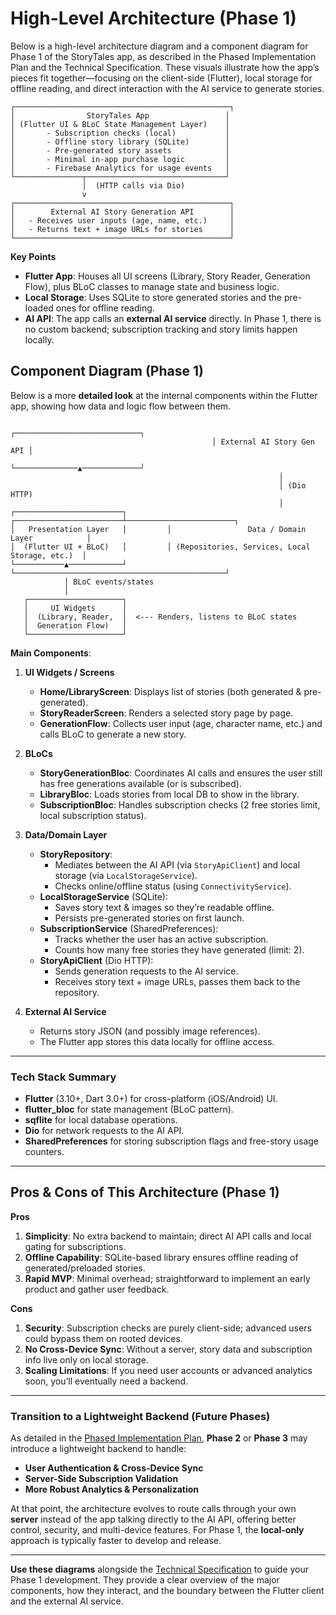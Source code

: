 # High-Level Architecture (Phase 1)

Below is a high-level architecture diagram and a component diagram for Phase 1 of the StoryTales app, as described in the Phased Implementation Plan and the Technical Specification. These visuals illustrate how the app’s pieces fit together—focusing on the client-side (Flutter), local storage for offline reading, and direct interaction with the AI service to generate stories.

```
┌────────────────────────────────────────────────┐
│                StoryTales App                 │
│ (Flutter UI & BLoC State Management Layer)    │
│       - Subscription checks (local)           │
│       - Offline story library (SQLite)        │
│       - Pre-generated story assets            │
│       - Minimal in-app purchase logic         │
│       - Firebase Analytics for usage events   │
└───────────────┬───────────────────────────────┘
                │  (HTTP calls via Dio)
                v
┌────────────────────────────────────────────────┐
│        External AI Story Generation API        │
│   - Receives user inputs (age, name, etc.)     │
│   - Returns text + image URLs for stories      │
└────────────────────────────────────────────────┘

```

**Key Points**

- **Flutter App**: Houses all UI screens (Library, Story Reader, Generation Flow), plus BLoC classes to manage state and business logic.
- **Local Storage**: Uses SQLite to store generated stories and the pre-loaded ones for offline reading.
- **AI API**: The app calls an **external AI service** directly. In Phase 1, there is no custom backend; subscription tracking and story limits happen locally.

## Component Diagram (Phase 1)

Below is a more **detailed look** at the internal components within the Flutter app, showing how data and logic flow between them.

                                                 ┌────────────────────────────┐
                                                 │ External AI Story Gen API │
                                                 └──────────────▲─────────────┘
                                                                │
                                                                │ (Dio HTTP)
                                                                │
    ┌────────────────────────┐         ┌────────────────────────┴────────────────────────┐
    │   Presentation Layer   │         │                 Data / Domain Layer            │
    │  (Flutter UI + BLoC)   │         │ (Repositories, Services, Local Storage, etc.)  │
    └───────────▲────────────┘         └───────────────────────────────────────────────┘
                │ BLoC events/states
                │
       ┌─────────────────────┐
       │     UI Widgets      │
       │  (Library, Reader,  │  <--- Renders, listens to BLoC states
       │  Generation Flow)   │
       └─────────────────────┘
    
**Main Components**:

1. **UI Widgets / Screens**  
   - **Home/LibraryScreen**: Displays list of stories (both generated & pre-generated).  
   - **StoryReaderScreen**: Renders a selected story page by page.  
   - **GenerationFlow**: Collects user input (age, character name, etc.) and calls BLoC to generate a new story.

2. **BLoCs**  
   - **StoryGenerationBloc**: Coordinates AI calls and ensures the user still has free generations available (or is subscribed).  
   - **LibraryBloc**: Loads stories from local DB to show in the library.  
   - **SubscriptionBloc**: Handles subscription checks (2 free stories limit, local subscription status).

3. **Data/Domain Layer**  
   - **StoryRepository**:  
     - Mediates between the AI API (via `StoryApiClient`) and local storage (via `LocalStorageService`).  
     - Checks online/offline status (using `ConnectivityService`).  
   - **LocalStorageService** (SQLite):  
     - Saves story text & images so they’re readable offline.  
     - Persists pre-generated stories on first launch.  
   - **SubscriptionService** (SharedPreferences):  
     - Tracks whether the user has an active subscription.  
     - Counts how many free stories they have generated (limit: 2).  
   - **StoryApiClient** (Dio HTTP):  
     - Sends generation requests to the AI service.  
     - Receives story text + image URLs, passes them back to the repository.

4. **External AI Service**  
   - Returns story JSON (and possibly image references).  
   - The Flutter app stores this data locally for offline access.

---

### Tech Stack Summary

- **Flutter** (3.10+, Dart 3.0+) for cross-platform (iOS/Android) UI.  
- **flutter_bloc** for state management (BLoC pattern).  
- **sqflite** for local database operations.  
- **Dio** for network requests to the AI API.  
- **SharedPreferences** for storing subscription flags and free-story usage counters.  

---

## Pros & Cons of This Architecture (Phase 1)

**Pros**  
1. **Simplicity**: No extra backend to maintain; direct AI API calls and local gating for subscriptions.  
2. **Offline Capability**: SQLite-based library ensures offline reading of generated/preloaded stories.  
3. **Rapid MVP**: Minimal overhead; straightforward to implement an early product and gather user feedback.

**Cons**  
1. **Security**: Subscription checks are purely client-side; advanced users could bypass them on rooted devices.  
2. **No Cross-Device Sync**: Without a server, story data and subscription info live only on local storage.  
3. **Scaling Limitations**: If you need user accounts or advanced analytics soon, you’ll eventually need a backend.

---

### Transition to a Lightweight Backend (Future Phases)

As detailed in the [Phased Implementation Plan](), **Phase 2** or **Phase 3** may introduce a lightweight backend to handle:

- **User Authentication & Cross-Device Sync**  
- **Server-Side Subscription Validation**  
- **More Robust Analytics & Personalization**

At that point, the architecture evolves to route calls through your own **server** instead of the app talking directly to the AI API, offering better control, security, and multi-device features. For Phase 1, the **local-only** approach is typically faster to develop and release.

---

**Use these diagrams** alongside the [Technical Specification]() to guide your Phase 1 development. They provide a clear overview of the major components, how they interact, and the boundary between the Flutter client and the external AI service.